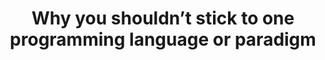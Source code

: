 ---
title: Why you shouldn’t stick to one programming language or paradigm
redirect_to: 'https://carlastabile.medium.com/why-you-shouldnt-stick-to-one-programming-language-or-paradigm-511f972e46c6'
platform: medium
medium_excerpt: If I wanted to summarise all the programming languages and paradigms that I’ve used throughout my entire student life and professional career I don’t think I’ll be able to write them all down
---